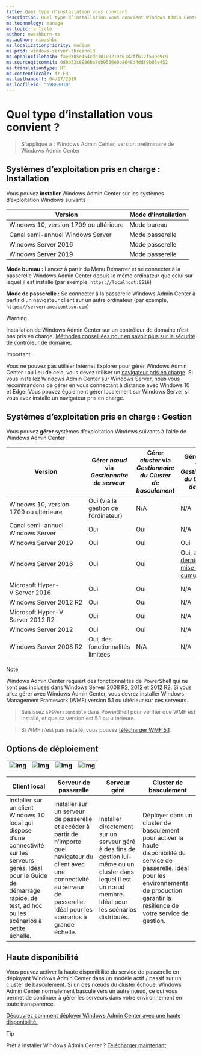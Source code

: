 ```yaml
---
title: Quel type d’installation vous convient
description: Quel type d’installation vous convient Windows Admin Center (projet Honolulu). Installer sur un cluster de basculement pour une haute disponibilité et la résilience.
ms.technology: manage
ms.topic: article
author: nwashburn-ms
ms.author: niwashbu
ms.localizationpriority: medium
ms.prod: windows-server-threshold
ms.openlocfilehash: fae0305e454cdd10109219c6182ff612f539e9c9
ms.sourcegitcommit: 0d0b32c8986ba7db9536e0b8648d4ddf9b03e452
ms.translationtype: HT
ms.contentlocale: fr-FR
ms.lasthandoff: 04/17/2019
ms.locfileid: "59868010"
---
```

# <a name="what-type-of-installation-is-right-for-you"></a>Quel type d’installation vous convient ?

>S'applique à : Windows Admin Center, version préliminaire de Windows Admin Center

## <a name="supported-operating-systems-installation"></a>Systèmes d’exploitation pris en charge : Installation

Vous pouvez **installer** Windows Admin Center sur les systèmes d’exploitation Windows suivants :

| **Version** | **Mode d’installation** |
|-------------|-----------------------|
|Windows 10, version 1709 ou ultérieure | Mode bureau |
|Canal semi-annuel Windows Server | Mode passerelle |
|Windows Server 2016 | Mode passerelle |
|Windows Server 2019 | Mode passerelle |

**Mode bureau :** Lancez à partir du Menu Démarrer et se connecter à la passerelle Windows Admin Center depuis le même ordinateur que celui sur lequel il est installé (par exemple, `https://localhost:6516`)

**Mode de passerelle :** Se connecter à la passerelle Windows Admin Center à partir d’un navigateur client sur un autre ordinateur (par exemple, `https://servername.contoso.com`) 

> [!WARNING]
> Installation de Windows Admin Center sur un contrôleur de domaine n’est pas pris en charge. [Méthodes conseillées pour en savoir plus sur la sécurité de contrôleur de domaine](https://docs.microsoft.com/windows-server/identity/ad-ds/plan/security-best-practices/securing-domain-controllers-against-attack). 

> [!IMPORTANT]
> Vous ne pouvez pas utiliser Internet Explorer pour gérer Windows Admin Center : au lieu de cela, vous devez utiliser un [navigateur pris en charge](../understand/faq.md#which-web-browsers-are-supported-by-windows-admin-center
).  Si vous installez Windows Admin Center sur Windows Server, nous vous recommandons de gérer en vous connectant à distance avec Windows 10 et Edge.  Vous pouvez également gérer localement sur Windows Server si vous avez installé un navigateur pris en charge.

## <a name="supported-operating-systems-management"></a>Systèmes d’exploitation pris en charge : Gestion

Vous pouvez **gérer** systèmes d’exploitation Windows suivants à l’aide de Windows Admin Center :

| Version | Gérer *nœud* via *Gestionnaire de serveur* | Gérer *cluster* via *Gestionnaire du Cluster de basculement* | Gérer *HCL* via *Gestionnaire du Cluster de HCL*|
|-------------------------|---------------|-----|------------------------|
| Windows 10, version 1709 ou ultérieure | Oui (via la gestion de l’ordinateur) | N/A | N/A |
| Canal semi-annuel Windows Server | Oui | Oui | N/A |
| Windows Server 2019 | Oui | Oui | Oui |
| Windows Server 2016 | Oui | Oui | Oui, avec [dernière mise à jour cumulative](../use/manage-hyper-converged.md#prepare-your-windows-server-2016-cluster-for-windows-admin-center) |
| Microsoft Hyper-V Server 2016 | Oui | Oui | N/A |
| Windows Server 2012 R2 | Oui | Oui | N/A |
| Microsoft Hyper-V Server 2012 R2 | Oui | Oui | N/A |
| Windows Server 2012 | Oui | Oui | N/A |
| Windows Server 2008 R2 | Oui, des fonctionnalités limitées | N/A | N/A |

> [!NOTE]
> Windows Admin Center requiert des fonctionnalités de PowerShell qui ne sont pas incluses dans Windows Server 2008 R2, 2012 et 2012 R2. Si vous allez gérer avec Windows Admin Center, vous devrez installer Windows Management Framework (WMF) version 5.1 ou ultérieur sur ces serveurs.

>Saisissez `$PSVersiontable` dans PowerShell pour vérifier que WMF est installé, et que sa version est 5.1 ou ultérieure. 

>Si WMF n’est pas installé, vous pouvez [télécharger WMF 5.1](https://www.microsoft.com/en-us/download/details.aspx?id=54616).

## <a name="deployment-options"></a>Options de déploiement

| ![img](../media/deployment-options/W10.png) | ![img](../media/deployment-options/gateway.png) | ![img](../media/deployment-options/node.png) | ![img](../media/deployment-options/HA.png) |
|---|---|---|---|

| Client local | Serveur de passerelle | Serveur géré | Cluster de basculement |
| --- | --- | --- | --- |
| Installer sur un client Windows 10 local qui dispose d’une connectivité sur les serveurs gérés.  Idéal pour le Guide de démarrage rapide, de test, ad hoc ou les scénarios à petite échelle. |Installer sur un serveur de passerelle et accéder à partir de n’importe quel navigateur du client avec une connectivité au serveur de passerelle.  Idéal pour les scénarios à grande échelle. | Installer directement sur un serveur géré à des fins de gestion lui-même ou un cluster dans lequel il est un nœud membre.  Idéal pour les scénarios distribués. | Déployer dans un cluster de basculement pour activer la haute disponibilité du service de passerelle. Idéal pour les environnements de production garantir la résilience de votre service de gestion. |

## <a name="high-availability"></a>Haute disponibilité

Vous pouvez activer la haute disponibilité du service de passerelle en déployant Windows Admin Center dans un modèle actif / passif sur un cluster de basculement. Si un des nœuds du cluster échoue, Windows Admin Center normalement bascule vers un autre nœud, ce qui vous permet de continuer à gérer les serveurs dans votre environnement en toute transparence.

[Découvrez comment déployer Windows Admin Center avec une haute disponibilité.](../deploy/high-availability.md)

> [!Tip]
> Prêt à installer Windows Admin Center ? [Télécharger maintenant](https://aka.ms/windowsadmincenter)
